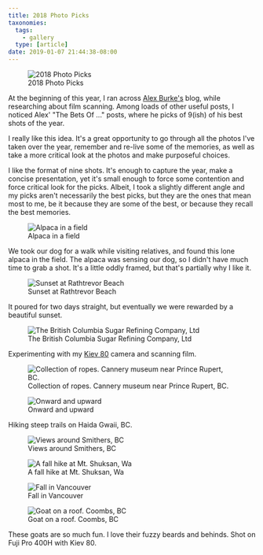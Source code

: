 ```yaml
---
title: 2018 Photo Picks
taxonomies:
  tags:
    - gallery
  type: [article]
date: 2019-01-07 21:44:38-08:00
---
```

<figure>
  <img src="/media/images/blog/2019/01/2018-picks/overview.jpg" title="2018 Photo Picks"/>
  <figcaption>2018 Photo Picks</figcaption>
</figure>

At the beginning of this year, I ran across [Alex Burke's](ab) blog, while researching about film scanning. Among loads of other useful posts, I noticed Alex' "The Bets Of ..." posts, where he picks of 9(ish) of his best shots of the year.

I really like this idea. It's a great opportunity to go through all the photos I've taken over the year, remember and re-live some of the memories, as well as take a more critical look at the photos and make purposeful choices.

I like the format of nine shots. It's enough to capture the year, make a concise presentation, yet it's small enough to force some contention and force critical look for the picks. Albeit, I took a slightly different angle and my picks aren't necessarily the best picks, but they are the ones that mean most to me, be it because they are some of the best, or because they recall the best memories.

<figure>
  <img src="/media/images/photos/2019/01/2018-picks/IMG_1185.jpg" title="Alpaca in a field"/>
  <figcaption>Alpaca in a field</figcaption>
</figure>

We took our dog for a walk while visiting relatives, and found this lone alpaca in the field. The alpaca was sensing our dog, so I didn't have much time to grab a shot. It's a little oddly framed, but that's partially why I like it.

<figure>
  <img src="/media/images/photos/2019/01/2018-picks/IMG_1673.jpg" title="Sunset at Rathtrevor Beach"/>
  <figcaption>Sunset at Rathtrevor Beach</figcaption>
</figure>

It poured for two days straight, but eventually we were rewarded by a beautiful sunset.

<figure>
  <img src="/media/images/photos/2019/01/2018-picks/raw0010.jpg" title="The British Columbia Sugar Refining Company, Ltd"/>
  <figcaption>The British Columbia Sugar Refining Company, Ltd</figcaption>
</figure>

Experimenting with my [Kiev 80](kiev80) camera and scanning film.

<figure>
  <img src="/media/images/photos/2019/01/2018-picks/IMG_1904.jpg" title="Collection of ropes. Cannery museum near Prince Rupert, BC."/>
  <figcaption>Collection of ropes. Cannery museum near Prince Rupert, BC.</figcaption>
</figure>

<figure>
  <img src="/media/images/photos/2019/01/2018-picks/IMG_1952.jpg" title="Onward and upward"/>
  <figcaption>Onward and upward</figcaption>
</figure>

Hiking steep trails on Haida Gwaii, BC.

<figure>
  <img src="/media/images/photos/2019/01/2018-picks/IMG_1598.jpg" title="Views around Smithers, BC"/>
  <figcaption>Views around Smithers, BC</figcaption>
</figure>

<figure>
  <img src="/media/images/photos/2019/01/2018-picks/IMG_2347.jpg" title="A fall hike at Mt. Shuksan, Wa"/>
  <figcaption>A fall hike at Mt. Shuksan, Wa</figcaption>
</figure>

<figure>
  <img src="/media/images/photos/2019/01/2018-picks/IMG_1708.jpg" title="Fall in Vancouver"/>
  <figcaption>Fall in Vancouver</figcaption>
</figure>

<figure>
  <img src="/media/images/photos/2019/01/2018-picks/raw0001.jpg" title="Goat on a roof. Coombs, BC"/>
  <figcaption>Goat on a roof. Coombs, BC</figcaption>
</figure>

These goats are so much fun. I love their fuzzy beards and behinds. Shot on Fuji Pro 400H with Kiev 80. 

[ab]: http://www.alexburkephoto.com/
[kiev80]: /blog/2018/07/reviving-cameras-kiev80
